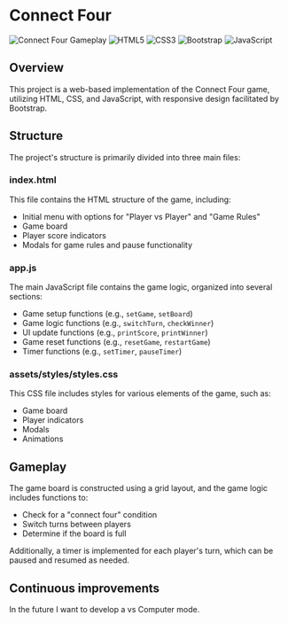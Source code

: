 # Connect Four
![Connect Four Gameplay](connect-4.gif)
![HTML5](https://img.shields.io/badge/html5-%23E34F26.svg?style=for-the-badge&logo=html5&logoColor=white) ![CSS3](https://img.shields.io/badge/css3-%231572B6.svg?style=for-the-badge&logo=css3&logoColor=white) ![Bootstrap](https://img.shields.io/badge/bootstrap-%238511FA.svg?style=for-the-badge&logo=bootstrap&logoColor=white) ![JavaScript](https://img.shields.io/badge/javascript-%23323330.svg?style=for-the-badge&logo=javascript&logoColor=%23F7DF1E)
## Overview
This project is a web-based implementation of the Connect Four game, utilizing HTML, CSS, and JavaScript, with responsive design facilitated by Bootstrap.

## Structure
The project's structure is primarily divided into three main files:

### index.html
This file contains the HTML structure of the game, including:
- Initial menu with options for "Player vs Player" and "Game Rules"
- Game board
- Player score indicators
- Modals for game rules and pause functionality

### app.js
The main JavaScript file contains the game logic, organized into several sections:
- Game setup functions (e.g., `setGame`, `setBoard`)
- Game logic functions (e.g., `switchTurn`, `checkWinner`)
- UI update functions (e.g., `printScore`, `printWinner`)
- Game reset functions (e.g., `resetGame`, `restartGame`)
- Timer functions (e.g., `setTimer`, `pauseTimer`)

### assets/styles/styles.css
This CSS file includes styles for various elements of the game, such as:
- Game board
- Player indicators
- Modals
- Animations

## Gameplay
The game board is constructed using a grid layout, and the game logic includes functions to:
- Check for a "connect four" condition
- Switch turns between players
- Determine if the board is full

Additionally, a timer is implemented for each player's turn, which can be paused and resumed as needed.

## Continuous improvements
In the future I want to develop a vs Computer mode.
